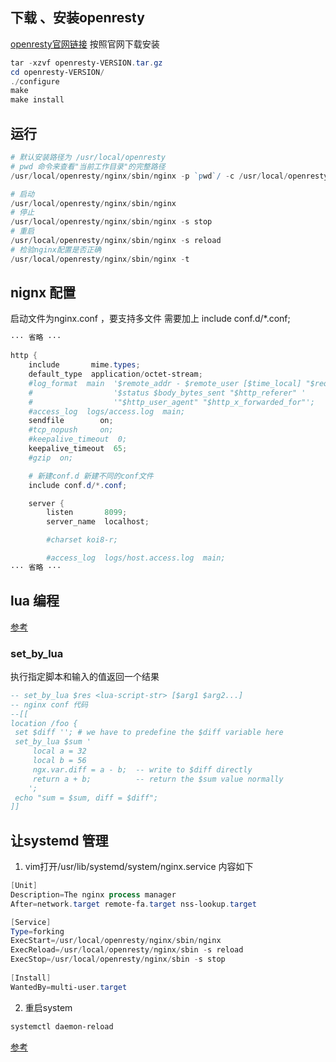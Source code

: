 ## 下载 、安装openresty
[openresty官网链接](http://openresty.org/cn/download.html)
按照官网下载安装
```powershell
tar -xzvf openresty-VERSION.tar.gz
cd openresty-VERSION/
./configure
make
make install
```

## 运行

```powershell
# 默认安装路径为 /usr/local/openresty
# pwd 命令来查看"当前工作目录"的完整路径
/usr/local/openresty/nginx/sbin/nginx -p `pwd`/ -c /usr/local/openresty/nginx/conf/nginx.conf

# 启动
/usr/local/openresty/nginx/sbin/nginx
# 停止
/usr/local/openresty/nginx/sbin/nginx -s stop
# 重启
/usr/local/openresty/nginx/sbin/nginx -s reload
# 检验nginx配置是否正确
/usr/local/openresty/nginx/sbin/nginx -t
```

## nignx 配置
启动文件为nginx.conf ，要支持多文件 需要加上 include conf.d/*.conf;

```powershell
··· 省略 ···

http {
    include       mime.types;
    default_type  application/octet-stream;
    #log_format  main  '$remote_addr - $remote_user [$time_local] "$request" '
    #                  '$status $body_bytes_sent "$http_referer" '
    #                  '"$http_user_agent" "$http_x_forwarded_for"';
    #access_log  logs/access.log  main;
    sendfile        on;
    #tcp_nopush     on;
    #keepalive_timeout  0;
    keepalive_timeout  65;
    #gzip  on;

	# 新建conf.d 新建不同的conf文件
    include conf.d/*.conf;

    server {
        listen       8099;
        server_name  localhost;

        #charset koi8-r;

        #access_log  logs/host.access.log  main;
··· 省略 ···
```

## lua 编程
[参考](https://blog.csdn.net/u013565163/article/details/105537199)

### set_by_lua
执行指定脚本和输入的值返回一个结果

```lua
-- set_by_lua $res <lua-script-str> [$arg1 $arg2...]
-- nginx conf 代码
--[[
location /foo {
 set $diff ''; # we have to predefine the $diff variable here
 set_by_lua $sum '
     local a = 32
     local b = 56
     ngx.var.diff = a - b;  -- write to $diff directly
     return a + b;          -- return the $sum value normally
	';
 echo "sum = $sum, diff = $diff";
]]
```


## 让systemd 管理

 1.   vim打开/usr/lib/systemd/system/nginx.service
内容如下
```powershell
[Unit]
Description=The nginx process manager
After=network.target remote-fa.target nss-lookup.target

[Service]
Type=forking
ExecStart=/usr/local/openresty/nginx/sbin/nginx
ExecReload=/usr/local/openresty/nginx/sbin -s reload
ExecStop=/usr/local/openresty/nginx/sbin -s stop
          
[Install]
WantedBy=multi-user.target
```

2. 重启system

```powershell
systemctl daemon-reload
```
[参考](https://blog.csdn.net/it_10/article/details/89057257)